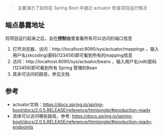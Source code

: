 
> 主要演示了如何在 Spring Boot 中通过 actuator 检查项目运行情况


## 端点暴露地址

将项目运行起来之后，会在**控制台**里查看所有可以访问的端口信息
1. 打开浏览器，访问：http://localhost:8090/sys/actuator/mappings ，输入用户名(xkcoding)密码(123456)即可看到所有的mapping信息
2. 访问：http://localhost:8090/sys/actuator/beans ，输入用户名(xdt)密码(123456)即可看到所有 Spring 管理的Bean
3. 其余可访问的路径，参见文档

## 参考

- actuator文档：https://docs.spring.io/spring-boot/docs/2.0.5.RELEASE/reference/htmlsingle/#production-ready
- 具体可以访问哪些路径，参考: https://docs.spring.io/spring-boot/docs/2.0.5.RELEASE/reference/htmlsingle/#production-ready-endpoints